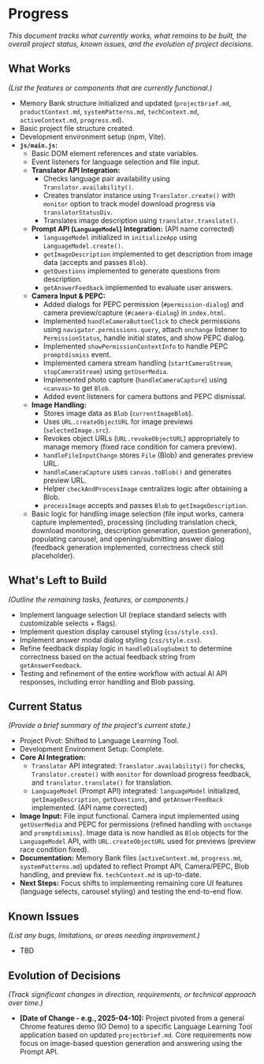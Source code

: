 # Progress

_This document tracks what currently works, what remains to be built, the overall project status, known issues, and the evolution of project decisions._

## What Works

_(List the features or components that are currently functional.)_

- Memory Bank structure initialized and updated (`projectbrief.md`, `productContext.md`, `systemPatterns.md`, `techContext.md`, `activeContext.md`, `progress.md`).
- Basic project file structure created.
- Development environment setup (npm, Vite).
- **`js/main.js`:**
  - Basic DOM element references and state variables.
  - Event listeners for language selection and file input.
  - **Translator API Integration:**
    - Checks language pair availability using `Translator.availability()`.
    - Creates translator instance using `Translator.create()` with `monitor` option to track model download progress via `translatorStatusDiv`.
    - Translates image description using `translator.translate()`.
  - **Prompt API (`LanguageModel`) Integration:** (API name corrected)
    - `languageModel` initialized in `initializeApp` using `LanguageModel.create()`.
    - `getImageDescription` implemented to get description from image data (accepts and passes `Blob`).
    - `getQuestions` implemented to generate questions from description.
    - `getAnswerFeedback` implemented to evaluate user answers.
  - **Camera Input & PEPC:**
    - Added dialogs for PEPC permission (`#permission-dialog`) and camera preview/capture (`#camera-dialog`) in `index.html`.
    - Implemented `handleCameraButtonClick` to check permissions using `navigator.permissions.query`, attach `onchange` listener to `PermissionStatus`, handle initial states, and show PEPC dialog.
    - Implemented `showPermissionContextInfo` to handle PEPC `promptdismiss` event.
    - Implemented camera stream handling (`startCameraStream`, `stopCameraStream`) using `getUserMedia`.
    - Implemented photo capture (`handleCameraCapture`) using `<canvas>` to get `Blob`.
    - Added event listeners for camera buttons and PEPC dismissal.
  - **Image Handling:**
    - Stores image data as `Blob` (`currentImageBlob`).
    - Uses `URL.createObjectURL` for image previews (`selectedImage.src`).
    - Revokes object URLs (`URL.revokeObjectURL`) appropriately to manage memory (fixed race condition for camera preview).
    - `handleFileInputChange` stores `File` (Blob) and generates preview URL.
    - `handleCameraCapture` uses `canvas.toBlob()` and generates preview URL.
    - Helper `checkAndProcessImage` centralizes logic after obtaining a Blob.
    - `processImage` accepts and passes `Blob` to `getImageDescription`.
  - Basic logic for handling image selection (file input works, camera capture implemented), processing (including translation check, download monitoring, description generation, question generation), populating carousel, and opening/submitting answer dialog (feedback generation implemented, correctness check still placeholder).

## What's Left to Build

_(Outline the remaining tasks, features, or components.)_

- Implement language selection UI (replace standard selects with customizable selects + flags).
- Implement question display carousel styling (`css/style.css`).
- Implement answer modal dialog styling (`css/style.css`).
- Refine feedback display logic in `handleDialogSubmit` to determine correctness based on the actual feedback string from `getAnswerFeedback`.
- Testing and refinement of the entire workflow with actual AI API responses, including error handling and Blob passing.

## Current Status

_(Provide a brief summary of the project's current state.)_

- Project Pivot: Shifted to Language Learning Tool.
- Development Environment Setup: Complete.
- **Core AI Integration:**
  - `Translator` API integrated: `Translator.availability()` for checks, `Translator.create()` with `monitor` for download progress feedback, and `translator.translate()` for translation.
  - `LanguageModel` (Prompt API) integrated: `languageModel` initialized, `getImageDescription`, `getQuestions`, and `getAnswerFeedback` implemented. (API name corrected)
- **Image Input:** File input functional. Camera input implemented using `getUserMedia` and PEPC for permissions (refined handling with `onchange` and `promptdismiss`). Image data is now handled as `Blob` objects for the `LanguageModel` API, with `URL.createObjectURL` used for previews (preview race condition fixed).
- **Documentation:** Memory Bank files (`activeContext.md`, `progress.md`, `systemPatterns.md`) updated to reflect Prompt API, Camera/PEPC, Blob handling, and preview fix. `techContext.md` is up-to-date.
- **Next Steps:** Focus shifts to implementing remaining core UI features (language selects, carousel styling) and testing the end-to-end flow.

## Known Issues

_(List any bugs, limitations, or areas needing improvement.)_

- TBD

## Evolution of Decisions

_(Track significant changes in direction, requirements, or technical approach over time.)_

- **[Date of Change - e.g., 2025-04-10]:** Project pivoted from a general Chrome features demo (IO Demo) to a specific Language Learning Tool application based on updated `projectbrief.md`. Core requirements now focus on image-based question generation and answering using the Prompt API.
